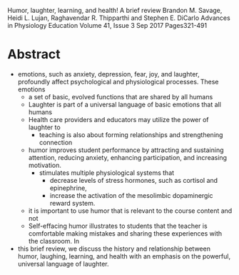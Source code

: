 Humor, laughter, learning, and health! A brief review
Brandon M. Savage, Heidi L. Lujan, Raghavendar R. Thipparthi and Stephen E. DiCarlo
Advances in Physiology Education Volume 41, Issue 3 Sep 2017 Pages321-491

# Abstract

* emotions, such as anxiety, depression, fear, joy, and laughter,
  profoundly affect psychological and physiological processes. These emotions
  * a set of basic, evolved functions that are shared by all humans
  * Laughter is part of a universal language of basic emotions that all humans
  * Health care providers and educators may utilize the power of laughter to
    * teaching is also about forming relationships and strengthening connection
  * humor improves student performance by attracting and sustaining attention,
    reducing anxiety, enhancing participation, and increasing motivation.
    * stimulates multiple physiological systems that 
      * decrease levels of stress hormones, such as cortisol and epinephrine,
      * increase the activation of the mesolimbic dopaminergic reward system.
  * it is important to use humor that is relevant to the course content and not
  * Self-effacing humor illustrates to students that the teacher is comfortable
    making mistakes and sharing these experiences with the classroom.  In 
* this brief review, we discuss the history and relationship between humor,
  laughing, learning, and health with an emphasis on the powerful, universal
  language of laughter.
